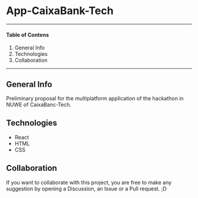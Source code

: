 # App-CaixaBank-Tech
<!--### [🚀 [Go to website]](https://peregrintuk.github.io/App-CaixaBank-Tech/)-->

***
#### Table of Contens
1. General Info
2. Technologies
3. Collaboration
***

## General Info
Preliminary proposal for the multiplatform application of the hackathon in NUWE of CaixaBanc-Tech.

## Technologies
- React
- HTML
- CSS

## Collaboration
If you want to collaborate with this project, you are free to make any suggestion by opening a Discussion, an Issue or a Pull request. ;D
